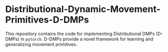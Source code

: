 # Distributional-Dynamic-Movement-Primitives-D-DMPs

This repository contains the code for implementing Distributional DMPs (D-DMPs) in `pytorch`. D-DMPs provide a novel framework for learning and generalizing movement primitives. 
